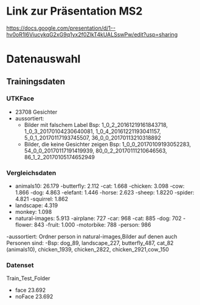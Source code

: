 # Link zur Präsentation MS2
https://docs.google.com/presentation/d/1--hv0oR1l6ViucykqG2xG9q1yx2f0ZlkT4kUALSswPw/edit?usp=sharing

# Datenauswahl

## Trainingsdaten

### UTKFace

- 23708 Gesichter
- aussortiert:
  - Bilder mit falschem Label
    Bsp: 1_0_2_20161219161843718, 1_0_3_20170104230640081, 1_0_4_20161221193041157, 5_0_1_20170117193745507, 36_0_0_20170113210318892
  - Bilder, die keine Gesichter zeigen
    Bsp: 1_0_0_20170109193052283, 54_0_0_20170117191419939, 80_0_2_20170111210646563, 86_1_2_20170105174652949

### Vergleichsdaten

- animals10: 26.179
  -butterfly: 2.112
  -cat: 1.668
  -chicken: 3.098
  -cow: 1.866
  -dog: 4.863
  -elefant: 1.446
  -horse: 2.623
  -sheep: 1.8220
  -spider: 4.821
  -squirrel: 1.862
- landscape: 4.319
- monkey: 1.098
- natural-images: 5.913
  -airplane: 727
  -car: 968
  -cat: 885
  -dog: 702
  -flower: 843
  -fruit: 1.000
  -motorbike: 788
  -person: 986

-aussortiert: Ordner person in natural-images,Bilder auf denen auch Personen sind:
-Bsp: dog_89, landscape_227, butterfly_487, cat_82 (animals10), chicken_1939, chicken_2822, chicken_2921,cow_150

### Datenset

Train_Test_Folder

- face 23.692
- noFace 23.692
